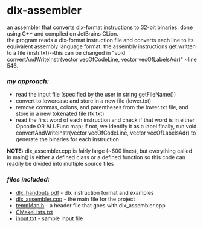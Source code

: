 # **dlx-assembler**
an assembler that converts dlx-format instructions to 32-bit binaries. done using C++ and compiled on JetBrains CLion.  
  the program reads a dlx-format instruction file and converts each line to its equivalent assembly language format. the assembly instructions get written to a file (instr.txt)--this can be changed in "void convertAndWriteInstr(vector<string> vecOfCodeLine, vector<string> vecOfLabelsAdr)" ~line 546.
  
###  *my approach:*
  * read the input file (specified by the user in string getFileName())
  * convert to lowercase and store in a new file (lower.txt)
  * remove commas, colons, and parentheses from the lower.txt file, and store in a new tokenated file (tk.txt)
  * read the first word of each instruction and check if that word is in either Opcode OR ALUFunc map; if not, we identify it as a label
  finally, run void convertAndWriteInstr(vector<string> vecOfCodeLine, vector<string> vecOfLabelsAdr) to generate the binaries for each instruction
  
**NOTE:**   dlx_assembler.cpp is fairly large (~600 lines), but everything called in main() is either a defined class or a defined function  so this code can readily be divided into multiple source files
  
### *files included:*
  * [dlx_handouts.pdf](dlx_handouts.pdf)    - dlx instruction format and examples
  * [dlx_assembler.cpp](dlx_assembler.cpp)    - the main file for the project
  * [tempMap.h](tempMap.h)                    - a header file that goes with dlx_assembler.cpp
  * [CMakeLists.txt](CMakeLists.txt)
  * [input.txt](input.txt)                    - sample input file

